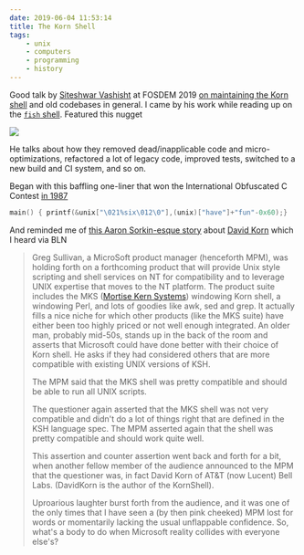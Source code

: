 ```yaml
---
date: 2019-06-04 11:53:14
title: The Korn Shell
tags:
    - unix
    - computers
    - programming
    - history
---
```


Good talk by [Siteshwar Vashisht](http://situ.im/posts/kornshell-in-2019) at FOSDEM 2019 [on maintaining the Korn shell](https://fosdem.org/2019/schedule/event/kornshell/) and old codebases in general. I came by his work while reading up on the [`fish` shell](https://fishshell.com/docs/current/tutorial.html#tut_learning_Fish). Featured this nugget

![](/misc/k/korn_shell.png)

He talks about how they removed dead/inapplicable code and micro-optimizations, refactored a lot of legacy code, improved tests, switched to a new build and CI system, and so on.

Began with this baffling one-liner that won the International Obfuscated C Contest [in 1987](https://www.ioccc.org/years-spoiler.html#1987)

```c
main() { printf(&unix["\021%six\012\0"],(unix)["have"]+"fun"-0x60);}
```

And reminded me of [this Aaron Sorkin-esque story](http://wiki.c2.com/?KornShellStory) about [David Korn](https://en.wikipedia.org/wiki/David_Korn_(computer_scientist)) which I heard via BLN

> Greg Sullivan, a MicroSoft product manager (henceforth MPM), was holding forth on a forthcoming product that will provide Unix style scripting and shell services on NT for compatibility and to leverage UNIX expertise that moves to the NT platform. The product suite includes the MKS ([Mortise Kern Systems](https://en.wikipedia.org/wiki/MKS_Inc.)) windowing Korn shell, a windowing Perl, and lots of goodies like awk, sed and grep. It actually fills a nice niche for which other products (like the MKS suite) have either been too highly priced or not well enough integrated.
An older man, probably mid-50s, stands up in the back of the room and asserts that Microsoft could have done better with their choice of Korn shell. He asks if they had considered others that are more compatible with existing UNIX versions of KSH.
>
> The MPM said that the MKS shell was pretty compatible and should be able to run all UNIX scripts.
>
>The questioner again asserted that the MKS shell was not very compatible and didn't do a lot of things right that are defined in the KSH language spec. The MPM asserted again that the shell was pretty compatible and should work quite well.
>
> This assertion and counter assertion went back and forth for a bit, when another fellow member of the audience announced to the MPM that the questioner was, in fact David Korn of AT&T (now Lucent) Bell Labs. (DavidKorn is the author of the KornShell).
>
> Uproarious laughter burst forth from the audience, and it was one of the only times that I have seen a (by then pink cheeked) MPM lost for words or momentarily lacking the usual unflappable confidence. So, what's a body to do when Microsoft reality collides with everyone else's?
